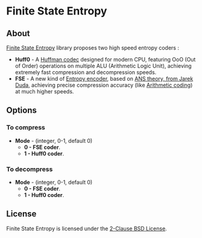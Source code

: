 # Finite State Entropy

## About
[Finite State Entropy](https://github.com/Cyan4973/FiniteStateEntropy) library proposes two high speed entropy coders :
* **Huff0** - A [Huffman codec](https://en.wikipedia.org/wiki/Huffman_coding) designed for modern CPU, featuring OoO (Out of Order) operations on multiple ALU (Arithmetic Logic Unit), achieving extremely fast compression and decompression speeds.
* **FSE** - A new kind of [Entropy encoder](http://en.wikipedia.org/wiki/Entropy_encoding), based on [ANS theory, from Jarek Duda](http://arxiv.org/abs/1311.2540), achieving precise compression accuracy (like [Arithmetic coding](http://en.wikipedia.org/wiki/Arithmetic_coding)) at much higher speeds.

## Options
### To compress
* **Mode** - (integer, 0-1, default 0)
  * **0 - FSE coder**.
  * **1 - Huff0 coder**.

### To decompress
* **Mode** - (integer, 0-1, default 0)
  * **0 - FSE coder**.
  * **1 - Huff0 coder**.

## License
Finite State Entropy is licensed under the [2-Clause BSD License](https://github.com/Cyan4973/FiniteStateEntropy/blob/dev/LICENSE).

